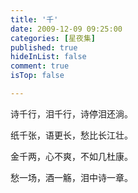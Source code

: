```yaml
---
title: '千'
date: 2009-12-09 09:25:00
categories: [星夜集]
published: true
hideInList: false
comment: true 
isTop: false

---
```


诗千行，泪千行，诗停泪还淌。

纸千张，语更长，愁比长江壮。

金千两，心不爽，不如几杜康。

愁一场，酒一觞，泪中诗一章。

